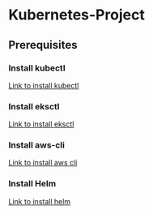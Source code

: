 # Kubernetes-Project

## Prerequisites

### Install kubectl
[Link to install kubectl](https://kubernetes.io/docs/tasks/tools/)

### Install eksctl
[Link to install eksctl](https://docs.aws.amazon.com/eks/latest/userguide/eksctl.html)

### Install aws-cli
[Link to install aws cli](https://docs.aws.amazon.com/cli/latest/userguide/getting-started-install.html)

### Install Helm
[Link to install helm](https://helm.sh/docs/intro/install/)





